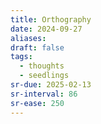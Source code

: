```yaml
---
title: Orthography
date: 2024-09-27
aliases: 
draft: false
tags:
  - thoughts
  - seedlings
sr-due: 2025-02-13
sr-interval: 86
sr-ease: 250
---
```

